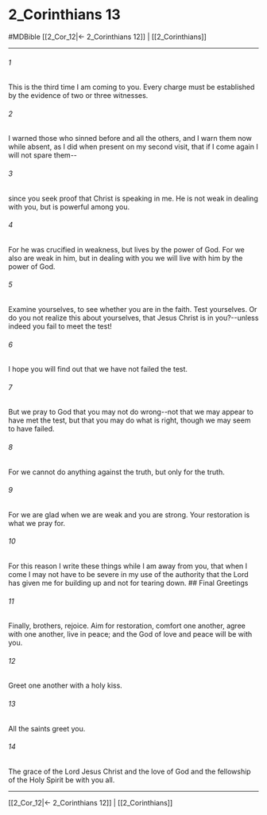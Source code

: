 # 2_Corinthians 13
#MDBible
[[2_Cor_12|← 2_Corinthians 12]] | [[2_Corinthians]]

***

###### 1 

This is the third time I am coming to you. Every charge must be established by the evidence of two or three witnesses. 

###### 2 

I warned those who sinned before and all the others, and I warn them now while absent, as I did when present on my second visit, that if I come again I will not spare them-- 

###### 3 

since you seek proof that Christ is speaking in me. He is not weak in dealing with you, but is powerful among you. 

###### 4 

For he was crucified in weakness, but lives by the power of God. For we also are weak in him, but in dealing with you we will live with him by the power of God. 

###### 5 

Examine yourselves, to see whether you are in the faith. Test yourselves. Or do you not realize this about yourselves, that Jesus Christ is in you?--unless indeed you fail to meet the test! 

###### 6 

I hope you will find out that we have not failed the test. 

###### 7 

But we pray to God that you may not do wrong--not that we may appear to have met the test, but that you may do what is right, though we may seem to have failed. 

###### 8 

For we cannot do anything against the truth, but only for the truth. 

###### 9 

For we are glad when we are weak and you are strong. Your restoration is what we pray for. 

###### 10 

For this reason I write these things while I am away from you, that when I come I may not have to be severe in my use of the authority that the Lord has given me for building up and not for tearing down. ## Final Greetings 

###### 11 

Finally, brothers, rejoice. Aim for restoration, comfort one another, agree with one another, live in peace; and the God of love and peace will be with you. 

###### 12 

Greet one another with a holy kiss. 

###### 13 

All the saints greet you. 

###### 14 

The grace of the Lord Jesus Christ and the love of God and the fellowship of the Holy Spirit be with you all. 

***

[[2_Cor_12|← 2_Corinthians 12]] | [[2_Corinthians]]
